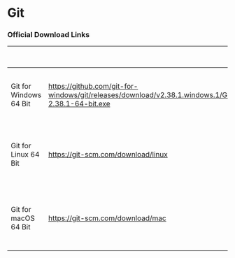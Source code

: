 # Git

### Official Download Links

<table data-card-size="large" data-view="cards"><thead><tr><th></th><th data-type="content-ref"></th><th>Attribute Link</th></tr></thead><tbody><tr><td>Git for Windows 64 Bit</td><td><a href="https://github.com/git-for-windows/git/releases/download/v2.38.1.windows.1/Git-2.38.1-64-bit.exe">https://github.com/git-for-windows/git/releases/download/v2.38.1.windows.1/Git-2.38.1-64-bit.exe</a></td><td><a href="https://www.flaticon.com/free-icons/logos">Logos icons created by Pixel perfect - Flaticon</a></td></tr><tr><td>Git for Linux 64 Bit</td><td><a href="https://git-scm.com/download/linux">https://git-scm.com/download/linux</a></td><td><a href="https://www.flaticon.com/free-icons/linux">Linux icons created by Freepik - Flaticon</a></td></tr><tr><td>Git for macOS 64 Bit</td><td><a href="https://git-scm.com/download/mac">https://git-scm.com/download/mac</a></td><td><a href="https://www.flaticon.com/free-icons/mac">Mac icons created by Freepik - Flaticon</a></td></tr></tbody></table>
